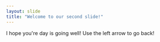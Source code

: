 ```yaml
---
layout: slide
title: "Welcome to our second slide!"
---
```

I hope you're day is going well!
Use the left arrow to go back!
